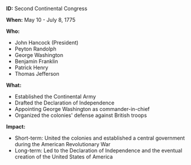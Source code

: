 **ID:** Second Continental Congress

**When:** May 10 - July 8, 1775

**Who:**
* John Hancock (President)
* Peyton Randolph
* George Washington
* Benjamin Franklin
* Patrick Henry
* Thomas Jefferson

**What:**
* Established the Continental Army
* Drafted the Declaration of Independence
* Appointing George Washington as commander-in-chief
* Organized the colonies' defense against British troops

**Impact:**
* Short-term: United the colonies and established a central government during the American Revolutionary War
* Long-term: Led to the Declaration of Independence and the eventual creation of the United States of America
